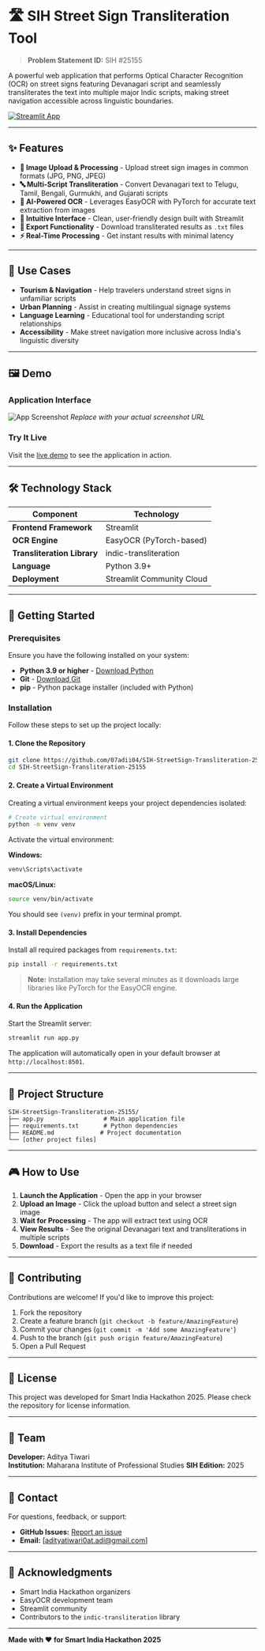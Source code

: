 # 🛣️ SIH Street Sign Transliteration Tool

> **Problem Statement ID:** SIH #25155

A powerful web application that performs Optical Character Recognition (OCR) on street signs featuring Devanagari script and seamlessly transliterates the text into multiple major Indic scripts, making street navigation accessible across linguistic boundaries.

[![Streamlit App](https://static.streamlit.io/badges/streamlit_badge_black_white.svg)](https://sih-streetsign-transliteration-25155-kzqk38xsgm64zhkivjqm69.streamlit.app/)

---

## ✨ Features

- **📸 Image Upload & Processing** - Upload street sign images in common formats (JPG, PNG, JPEG)
- **🔤 Multi-Script Transliteration** - Convert Devanagari text to Telugu, Tamil, Bengali, Gurmukhi, and Gujarati scripts
- **🤖 AI-Powered OCR** - Leverages EasyOCR with PyTorch for accurate text extraction from images
- **🎨 Intuitive Interface** - Clean, user-friendly design built with Streamlit
- **💾 Export Functionality** - Download transliterated results as `.txt` files
- **⚡ Real-Time Processing** - Get instant results with minimal latency

---

## 🎯 Use Cases

- **Tourism & Navigation** - Help travelers understand street signs in unfamiliar scripts
- **Urban Planning** - Assist in creating multilingual signage systems
- **Language Learning** - Educational tool for understanding script relationships
- **Accessibility** - Make street navigation more inclusive across India's linguistic diversity

---

## 🖼️ Demo

### Application Interface
![App Screenshot](https://i.imgur.com/your-screenshot-url.png)
*Replace with your actual screenshot URL*

### Try It Live
Visit the [live demo](https://sih-streetsign-transliteration-25155-kzqk38xsgm64zhkivjqm69.streamlit.app/) to see the application in action.

---

## 🛠️ Technology Stack

| Component | Technology |
|-----------|-----------|
| **Frontend Framework** | Streamlit |
| **OCR Engine** | EasyOCR (PyTorch-based) |
| **Transliteration Library** | indic-transliteration |
| **Language** | Python 3.9+ |
| **Deployment** | Streamlit Community Cloud |

---

## 🚀 Getting Started

### Prerequisites

Ensure you have the following installed on your system:

- **Python 3.9 or higher** - [Download Python](https://www.python.org/downloads/)
- **Git** - [Download Git](https://git-scm.com/downloads/)
- **pip** - Python package installer (included with Python)

### Installation

Follow these steps to set up the project locally:

#### 1. Clone the Repository

```bash
git clone https://github.com/07adii04/SIH-StreetSign-Transliteration-25155.git
cd SIH-StreetSign-Transliteration-25155
```

#### 2. Create a Virtual Environment

Creating a virtual environment keeps your project dependencies isolated:

```bash
# Create virtual environment
python -m venv venv
```

Activate the virtual environment:

**Windows:**
```bash
venv\Scripts\activate
```

**macOS/Linux:**
```bash
source venv/bin/activate
```

You should see `(venv)` prefix in your terminal prompt.

#### 3. Install Dependencies

Install all required packages from `requirements.txt`:

```bash
pip install -r requirements.txt
```

> **Note:** Installation may take several minutes as it downloads large libraries like PyTorch for the EasyOCR engine.

#### 4. Run the Application

Start the Streamlit server:

```bash
streamlit run app.py
```

The application will automatically open in your default browser at `http://localhost:8501`.

---

## 📁 Project Structure

```
SIH-StreetSign-Transliteration-25155/
├── app.py                 # Main application file
├── requirements.txt       # Python dependencies
├── README.md             # Project documentation
└── [other project files]
```

---

## 🎮 How to Use

1. **Launch the Application** - Open the app in your browser
2. **Upload an Image** - Click the upload button and select a street sign image
3. **Wait for Processing** - The app will extract text using OCR
4. **View Results** - See the original Devanagari text and transliterations in multiple scripts
5. **Download** - Export the results as a text file if needed

---

## 🤝 Contributing

Contributions are welcome! If you'd like to improve this project:

1. Fork the repository
2. Create a feature branch (`git checkout -b feature/AmazingFeature`)
3. Commit your changes (`git commit -m 'Add some AmazingFeature'`)
4. Push to the branch (`git push origin feature/AmazingFeature`)
5. Open a Pull Request

---

## 📝 License

This project was developed for Smart India Hackathon 2025. Please check the repository for license information.

---

## 👥 Team

**Developer:** Aditya Tiwari  
**Institution:** Maharana Institute of Professional Studies
**SIH Edition:** 2025

---

## 📧 Contact

For questions, feedback, or support:

- **GitHub Issues:** [Report an issue](https://github.com/07adii04/SIH-StreetSign-Transliteration-25155/issues)
- **Email:** [adityatiwari0at.adi@gmail.com]

---

## 🙏 Acknowledgments

- Smart India Hackathon organizers
- EasyOCR development team
- Streamlit community
- Contributors to the `indic-transliteration` library

---

**Made with ❤️ for Smart India Hackathon 2025**